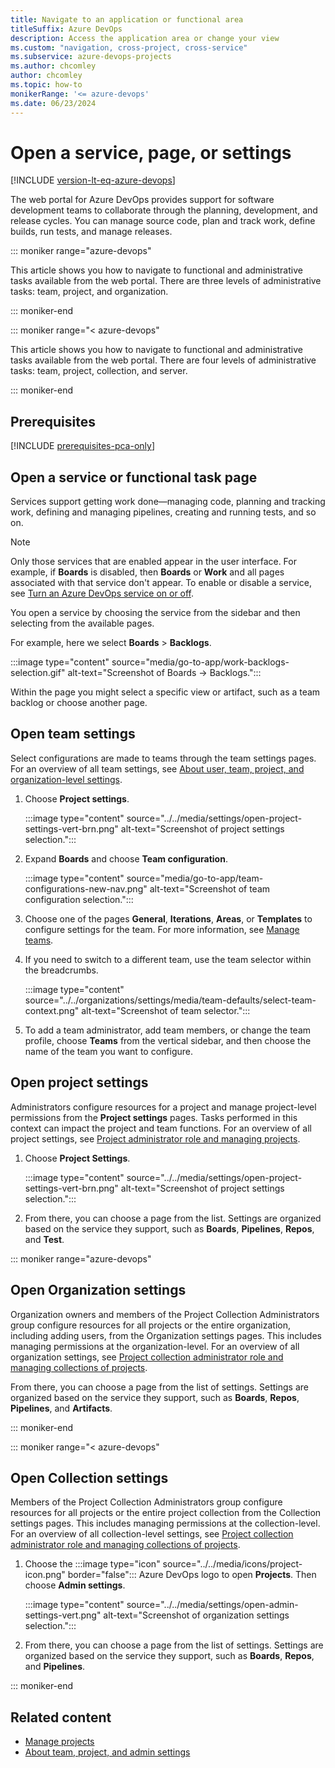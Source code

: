 ```yaml
---
title: Navigate to an application or functional area
titleSuffix: Azure DevOps 
description: Access the application area or change your view
ms.custom: "navigation, cross-project, cross-service"
ms.subservice: azure-devops-projects 
ms.author: chcomley
author: chcomley
ms.topic: how-to
monikerRange: '<= azure-devops'
ms.date: 06/23/2024
---
```



# Open a service, page, or settings 

[!INCLUDE [version-lt-eq-azure-devops](../../includes/version-lt-eq-azure-devops.md)] 

The web portal for Azure DevOps provides support for software development teams to collaborate through the planning, development, and release cycles. You can manage source code, plan and track work, define builds, run tests, and manage releases. 

::: moniker range="azure-devops"

This article shows you how to navigate to functional and administrative tasks available from the web portal. There are three levels of administrative tasks: team, project, and organization.  

::: moniker-end

::: moniker range="< azure-devops"

This article shows you how to navigate to functional and administrative tasks available from the web portal. There are four levels of administrative tasks: team, project, collection, and server.

::: moniker-end

## Prerequisites

[!INCLUDE [prerequisites-pca-only](../../includes/prerequisites-pca-only.md)]

## Open a service or functional task page

Services support getting work done&mdash;managing code, planning and tracking work, defining and managing pipelines, creating and running tests, and so on.  

> [!NOTE]  
> Only those services that are enabled appear in the user interface. For example, if **Boards** is disabled, then **Boards** or **Work** and all pages associated with that service don't appear. To enable or disable a service, see [Turn an Azure DevOps service on or off](../../organizations/settings/set-services.md).

You open a service by choosing the service from the sidebar and then selecting from the available pages. 

For example, here we select **Boards** > **Backlogs**. 

:::image type="content" source="media/go-to-app/work-backlogs-selection.gif" alt-text="Screenshot of Boards -> Backlogs.":::

Within the page you might select a specific view or artifact, such as a team backlog or choose another page. 

<a id="team-settings"></a> 

## Open team settings

Select configurations are made to teams through the team settings pages. For an overview of all team settings, see [About user, team, project, and organization-level settings](../../organizations/settings/about-settings.md#team).


1. Choose **Project settings**.

    :::image type="content" source="../../media/settings/open-project-settings-vert-brn.png" alt-text="Screenshot of project settings selection.":::

1. Expand **Boards** and choose **Team configuration**. 

    :::image type="content" source="media/go-to-app/team-configurations-new-nav.png" alt-text="Screenshot of team configuration selection.":::

1. Choose one of the pages **General**, **Iterations**, **Areas**, or **Templates** to configure settings for the team. For more information, see [Manage teams](../../organizations/settings/manage-teams.md). 

1. If you need to switch to a different team, use the team selector within the breadcrumbs.

    :::image type="content" source="../../organizations/settings/media/team-defaults/select-team-context.png" alt-text="Screenshot of team selector.":::   

1. To add a team administrator, add team members, or change the team profile, choose **Teams** from the vertical sidebar, and then choose the name of the team you want to configure. 


<a id="project-admin-context"></a> 

## Open project settings

Administrators configure resources for a project and manage project-level permissions from the **Project settings** pages. Tasks performed in this context can impact the project and team functions. For an overview of all project settings, see [Project administrator role and managing projects](../../organizations/settings/about-settings.md#project).


1. Choose **Project Settings**.

    :::image type="content" source="../../media/settings/open-project-settings-vert-brn.png" alt-text="Screenshot of project settings selection.":::

1. From there, you can choose a page from the list. Settings are organized based on the service they support, such as **Boards**, **Pipelines**, **Repos**, and **Test**. 

<a id="collection-admin-context"></a> 

::: moniker range="azure-devops"

## Open Organization settings 

Organization owners and members of the Project Collection Administrators group configure resources for all projects or the entire organization, including adding users, from the Organization settings pages. This includes managing permissions at the organization-level. For an overview of all organization settings, see [Project collection administrator role and managing collections of projects](../../organizations/settings/about-settings.md#admin).

From there, you can choose a page from the list of settings. Settings are organized based on the service they support, such as **Boards**, **Repos**, **Pipelines**, and **Artifacts**.
  
::: moniker-end

::: moniker range="< azure-devops"

## Open Collection settings 

Members of the Project Collection Administrators group configure resources for all projects or the entire project collection from the Collection settings pages. This includes managing permissions at the collection-level. For an overview of all collection-level settings, see [Project collection administrator role and managing collections of projects](../../organizations/settings/about-settings.md#admin).

1. Choose the :::image type="icon" source="../../media/icons/project-icon.png" border="false"::: Azure DevOps logo to open **Projects**. Then choose **Admin settings**. 

    :::image type="content" source="../../media/settings/open-admin-settings-vert.png" alt-text="Screenshot of organization settings selection.":::

1. From there, you can choose a page from the list of settings. Settings are organized based on the service they support, such as **Boards**, **Repos**, and **Pipelines**.  

::: moniker-end

## Related content 

- [Manage projects](../../organizations/projects/about-projects.md)
- [About team, project, and admin settings](../../organizations/settings/about-settings.md)
